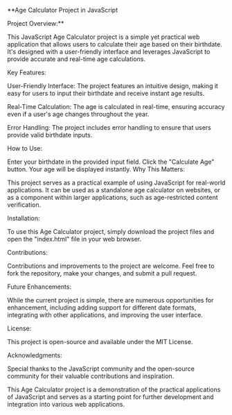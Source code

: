 **Age Calculator Project in JavaScript

Project Overview:**

This JavaScript Age Calculator project is a simple yet practical web application that allows users to calculate their age based on their birthdate. It's designed with a user-friendly interface and leverages JavaScript to provide accurate and real-time age calculations.

Key Features:

User-Friendly Interface: The project features an intuitive design, making it easy for users to input their birthdate and receive instant age results.

Real-Time Calculation: The age is calculated in real-time, ensuring accuracy even if a user's age changes throughout the year.

Error Handling: The project includes error handling to ensure that users provide valid birthdate inputs.

How to Use:

Enter your birthdate in the provided input field.
Click the "Calculate Age" button.
Your age will be displayed instantly.
Why This Matters:

This project serves as a practical example of using JavaScript for real-world applications. It can be used as a standalone age calculator on websites, or as a component within larger applications, such as age-restricted content verification.

Installation:

To use this Age Calculator project, simply download the project files and open the "index.html" file in your web browser.

Contributions:

Contributions and improvements to the project are welcome. Feel free to fork the repository, make your changes, and submit a pull request.

Future Enhancements:

While the current project is simple, there are numerous opportunities for enhancement, including adding support for different date formats, integrating with other applications, and improving the user interface.

License:

This project is open-source and available under the MIT License.

Acknowledgments:

Special thanks to the JavaScript community and the open-source community for their valuable contributions and inspiration.

This Age Calculator project is a demonstration of the practical applications of JavaScript and serves as a starting point for further development and integration into various web applications.
